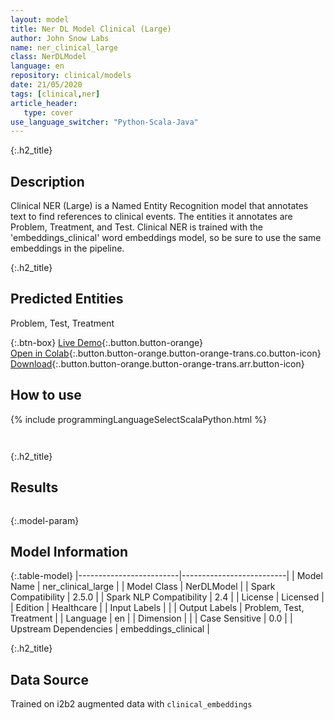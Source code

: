 ```yaml
---
layout: model
title: Ner DL Model Clinical (Large)
author: John Snow Labs
name: ner_clinical_large
class: NerDLModel
language: en
repository: clinical/models
date: 21/05/2020
tags: [clinical,ner]
article_header:
   type: cover
use_language_switcher: "Python-Scala-Java"
---
```


{:.h2_title}
## Description 
Clinical NER (Large) is a Named Entity Recognition model that annotates text to find references to clinical events. The entities it annotates are Problem, Treatment, and Test. Clinical NER is trained with the 'embeddings_clinical' word embeddings model, so be sure to use the same embeddings in the pipeline.

 {:.h2_title}
## Predicted Entities
Problem, Test, Treatment 

{:.btn-box}
[Live Demo](https://demo.johnsnowlabs.com/healthcare/NER_EVENTS_CLINICAL/){:.button.button-orange}<br/>[Open in Colab](https://colab.research.google.com/github/JohnSnowLabs/spark-nlp-workshop/blob/master/tutorials/streamlit_notebooks/healthcare/NER_EVENTS_CLINICAL.ipynb){:.button.button-orange.button-orange-trans.co.button-icon}<br/>[Download](https://s3.amazonaws.com/auxdata.johnsnowlabs.com/clinical/models/ner_clinical_large_en_2.5.0_2.4_1590021302624.zip){:.button.button-orange.button-orange-trans.arr.button-icon}<br/>

## How to use 
<div class="tabs-box" markdown="1">

{% include programmingLanguageSelectScalaPython.html %}

```python

```

```scala

```
</div>

{:.h2_title}
## Results
```bash

```

{:.model-param}
## Model Information

{:.table-model}
|-------------------------|--------------------------|
| Model Name              | ner_clinical_large       |
| Model Class             | NerDLModel               |
| Spark Compatibility     | 2.5.0                    |
| Spark NLP Compatibility | 2.4                      |
| License                 | Licensed                 |
| Edition                 | Healthcare               |
| Input Labels            |                          |
| Output Labels           | Problem, Test, Treatment |
| Language                | en                       |
| Dimension               |                          |
| Case Sensitive          | 0.0                      |
| Upstream Dependencies   | embeddings_clinical      |




{:.h2_title}
## Data Source

Trained on i2b2 augmented data with `clinical_embeddings`

